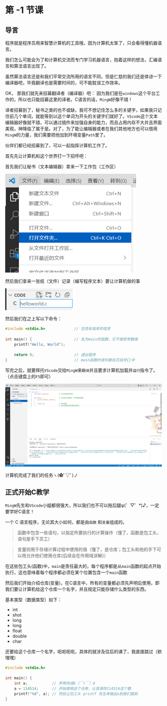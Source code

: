 # 第 -1 节课

## 导言

程序就是程序员用来智慧计算机的工具哦，因为计算机太笨了，只会看得懂机器语言。

我们怎么可能会为了和计算机交流而专门学习机器语言，抱着这样的想法，汇编语言和算法语言出现了。

虽然算法语言还是和我们平常交流所用的语言不同，但是仁慈的我们还是体谅一下编译器吧，毕竟翻译也是需要时间的，可不能耽误工作效率。



OK， 那我们就先来招募翻译者（编译器）吧： 因为我们是在`windows`这个平台工作的，所以也只能招募这里的译者。C语言的话，`MingW`好像不错！



译者招募到了，秘书之类的也不或缺，我可不想记住怎么多的关键字，如果我只记住前几个单词，就能等到以这个单词为开头的关键字们就好了。`VScode`这个文本编辑器好像就不错，可以通过插件来加强自身的能力，而且占用内存不大并且界面美观，神降临了属于是。对了，为了能让编辑器或者在我们其他地方也可以借用`MingW`的力量，我们需要把他加到环境变量`Path`里了。



伙伴们都已经招募到了，可以一起指挥计算机工作了。

首先先让计算机和这个世界打一下招呼吧：



首先我们让秘书（文本编辑器）拿来一下工作包（工作区）

![package](../../static/c/-1/package.png)

然后我们拿来一张纸（文件）记录（编写程序文本）要让计算机做的事

![create_file](../../static/c/-1/create_file.png)

然后我们在之上写以下命令：

```c
#include <stdio.h>             // 包含标准库的信息

int main() {                   // 名为main的函数，它不接受参数值
    printf("Hello, World");    
    
    return 0;                  // 退出程序
}                              // main函数的语句都在花括号{}中
```

写完之后，就要拜托`VScode`交给`MingW`来`翻译`并且要求计算机加载并`运行`指令了。（点击键盘上的`F5`即可）

![result](../../static/c/-1/result.png)

计算机完成了我们的任务ヽ(✿ﾟ▽ﾟ)ノ



## 正式开始C教学

`MingW`先生和`VScode`小姐都很强大，所以我们也不可以拖后腿φ(゜▽゜*)♪，一定要学好C语言！



一个 C 语言程序，无论其大小如何，都是由`函数` 和`变量`组成的。

> 函数中包含一些语句，以指定所要执行的计算操作（懂了，函数是包工头，语句是手下员工）

> 变量则用于存储计算过程中使用的值（懂了，是仓库；包工头和他的手下可以用允许他们使用仓库{后续会在作用域讲解}）

在这些包工头(函数)中，`main`是责任最大的，每个程序都是从`main`函数的起点开始执行，这也意味着每个程序都必须在某个位置包含一个`main`函数

然后我们开始介绍仓库(变量)，在C语言中，所有的变量都必须先声明后使用，即我们要让计算机给这个仓库一个名字，并且规定只能存储什么类型的东西。

基本类型（数据类型）如下：

* int
* shot
* long
* long
* float
* double
* char



还要给这个仓库一个名字，呃呃呃呃，具体的就涉及往后的课了，我直接跳过（欸嘿嘿）

```c
#include <stdio.h>

int main() {
	int a;           // 声明完成b（￣▽￣）d　
    a = 114514;      // 开始使用这个仓库，让其保存114514这个数
    printf("%d", a); // 然后让包工头 printf 先生来输出a到我们面前
}
```

